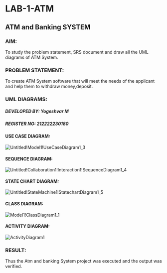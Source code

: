 # LAB-1-ATM
## ATM and Banking SYSTEM
### AIM: 
To study the problem statement, SRS document and draw all the UML diagrams of ATM
System.
### PROBLEM STATEMENT:
To create ATM System software that will meet the needs of the applicant and help them
to withdraw money,deposit.
### UML DIAGRAMS:

##### DEVELOPED BY: Yogeshvar M
##### REGISTER NO: 212222230180

#### USE CASE DIAGRAM:
![Untitled!Model1!UseCaseDiagram1_3](https://github.com/Yogeshvar005/LAB-1-ATM/assets/113497367/686c6797-a2f9-4fa0-b5da-38da4492a3d3)


#### SEQUENCE DIAGRAM:
![Untitled!Collaboration1!Interaction1!SequenceDiagram1_4](https://github.com/Yogeshvar005/LAB-1-ATM/assets/113497367/01884b66-7590-48e1-9c0e-ec36e7f9a356)


#### STATE CHART DIAGRAM:
![Untitled!StateMachine1!StatechartDiagram1_5](https://github.com/Yogeshvar005/LAB-1-ATM/assets/113497367/7b470ebe-5b07-4d3e-a8b9-b7ef7dc069c0)

#### CLASS DIAGRAM:
![Model1!ClassDiagram1_1](https://github.com/Yogeshvar005/LAB-1-ATM/assets/113497367/b96fead5-0491-48ca-8d34-bd071e59719c)

#### ACTIVITY DIAGRAM:
![ActivityDiagram1](https://github.com/Yogeshvar005/LAB-1-ATM/assets/113497367/9a1745bf-3a1e-4fae-8db0-e9d71a874266)



### RESULT: 
Thus the Atm and banking System project was executed and the output was verified.
